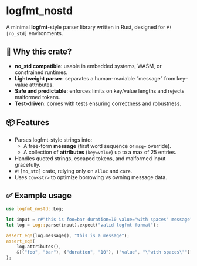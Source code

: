 # logfmt_nostd

A minimal **logfmt**-style parser library written in Rust, designed for `#![no_std]` environments.

## 🚀 Why this crate?

- **no_std compatible**: usable in embedded systems, WASM, or constrained runtimes.
- **Lightweight parser**: separates a human-readable “message” from key–value attributes.
- **Safe and predictable**: enforces limits on key/value lengths and rejects malformed tokens.
- **Test-driven**: comes with tests ensuring correctness and robustness.

## 📦 Features

- Parses logfmt-style strings into:
  - A free-form **message** (first word sequence or `msg=` override).
  - A collection of **attributes** (`key=value`) up to a max of 25 entries.
- Handles quoted strings, escaped tokens, and malformed input gracefully.
- `#![no_std]` crate, relying only on `alloc` and `core`.
- Uses `Cow<str>` to optimize borrowing vs owning message data.

## ✅ Example usage

```rust
use logfmt_nostd::Log;

let input = r#"this is foo=bar duration=10 value="with spaces" message"#;
let log = Log::parse(input).expect("valid logfmt format");

assert_eq!(log.message(), "this is a message");
assert_eq!(
    log.attributes(),
    &[("foo", "bar"), ("duration", "10"), ("value", "\"with spaces\"")]
);

